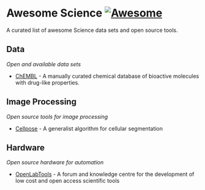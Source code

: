 # Awesome Science [![Awesome](https://cdn.rawgit.com/sindresorhus/awesome/d7305f38d29fed78fa85652e3a63e154dd8e8829/media/badge.svg)](https://github.com/sindresorhus/awesome)

A curated list of awesome Science data sets and open source tools.

## Data

*Open and available data sets*

* [ChEMBL](https://www.ebi.ac.uk/chembl/) - A manually curated chemical database of bioactive molecules with drug-like properties.

## Image Processing

*Open source tools for image processing*

* [Cellpose](https://github.com/MouseLand/cellpose) - A generalist algorithm for cellular segmentation

## Hardware

*Open source hardware for automation*

* [OpenLabTools](http://openlabtools.eng.cam.ac.uk/) - A forum and knowledge centre for the development of low cost and open access scientific tools
